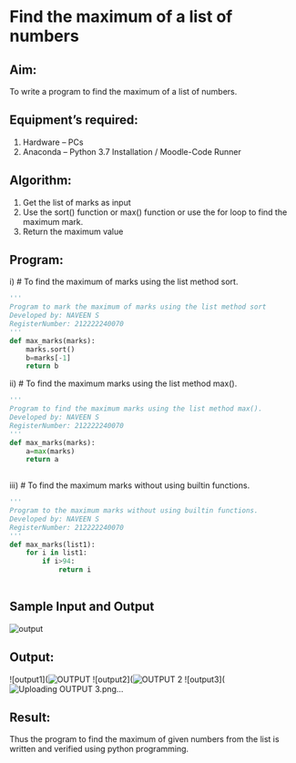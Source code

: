 # Find the maximum of a list of numbers
## Aim:
To write a program to find the maximum of a list of numbers.
## Equipment’s required:
1.	Hardware – PCs
2.	Anaconda – Python 3.7 Installation / Moodle-Code Runner
## Algorithm:
1.	Get the list of marks as input
2.	Use the sort() function or max() function or use the for loop to find the maximum mark.
3.	Return the maximum value
## Program:
i)	# To find the maximum of marks using the list method sort.
```Python
''' 
Program to mark the maximum of marks using the list method sort
Developed by: NAVEEN S
RegisterNumber: 212222240070
'''
def max_marks(marks):
    marks.sort()
    b=marks[-1]
    return b


```

ii)	# To find the maximum marks using the list method max().
```Python
''' 
Program to find the maximum marks using the list method max().
Developed by: NAVEEN S
RegisterNumber: 212222240070
'''
def max_marks(marks):
    a=max(marks)
    return a
    


```

iii) # To find the maximum marks without using builtin functions.
```Python
''' 
Program to the maximum marks without using builtin functions.
Developed by: NAVEEN S
RegisterNumber: 212222240070
'''
def max_marks(list1):
    for i in list1:
        if i>94:
            return i
           


```
## Sample Input and Output
![output](./img/max_marks1.jpg) 

## Output:
![output1](![OUTPUT](https://github.com/Naveensrinivasan07/FindMaximum/assets/119475891/0744ecae-9726-42a7-aca8-cfa0498679eb)
![output2](![OUTPUT 2](https://github.com/Naveensrinivasan07/FindMaximum/assets/119475891/e968247b-2c58-48ce-8b82-5135c56f7e9b)
![output3](![Uploading OUTPUT 3.png…]()




## Result:
Thus the program to find the maximum of given numbers from the list is written and verified using python programming.
